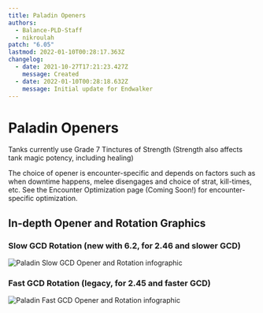 ```yaml
---
title: Paladin Openers
authors:
  - Balance-PLD-Staff
  - nikroulah
patch: "6.05"
lastmod: 2022-01-10T00:28:17.363Z
changelog:
  - date: 2021-10-27T17:21:23.427Z
    message: Created
  - date: 2022-01-10T00:28:18.632Z
    message: Initial update for Endwalker
---
```

# Paladin Openers

Tanks currently use Grade 7 Tinctures of Strength 
(Strength also affects tank magic potency, including healing)

The choice of opener is encounter-specific and depends on factors such as when downtime happens, melee disengages and choice of strat, kill-times, etc. See the Encounter Optimization page (Coming Soon!) for encounter-specific optimization.

## In-depth Opener and Rotation Graphics

### Slow GCD Rotation (new with 6.2, for 2.46 and slower GCD)

![Paladin Slow GCD Opener and Rotation infographic](https://xiv.sleepyshiba.com/pld/img/infoslow.png)

### Fast GCD Rotation (legacy, for 2.45 and faster GCD)

![Paladin Fast GCD Opener and Rotation infographic](https://xiv.sleepyshiba.com/pld/img/info60.png)